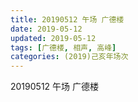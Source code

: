 ```yaml
---
title: 20190512 午场 广德楼 
date: 2019-05-12
updated: 2019-05-12
tags: [广德楼, 相声, 高峰]
categories: (2019)己亥年场次
---
```

20190512 午场 广德楼 